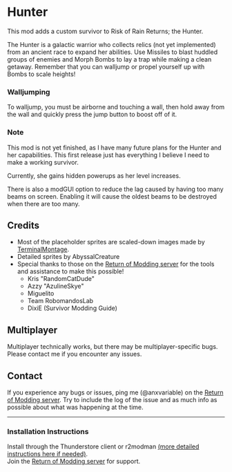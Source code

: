 # Hunter 

This mod adds a custom survivor to Risk of Rain Returns; the Hunter. 

The Hunter is a galactic warrior who collects relics (not yet implemented) from an ancient race to expand her abilities. Use Missiles to blast huddled groups of enemies and Morph Bombs to lay a trap while making a clean getaway. Remember that you can walljump or propel yourself up with Bombs to scale heights!

### Walljumping

To walljump, you must be airborne and touching a wall, then hold away from the wall and quickly press the jump button to boost off of it.

### Note

This mod is not yet finished, as I have many future plans for the Hunter and her capabilities. This first release just has everything I believe I need to make a working survivor.

Currently, she gains hidden powerups as her level increases.

There is also a modGUI option to reduce the lag caused by having too many beams on screen. Enabling it will cause the oldest beams to be destroyed when there are too many.

## Credits

- Most of the placeholder sprites are scaled-down images made by [TerminalMontage](https://www.youtube.com/@TerminalMontage).
- Detailed sprites by AbyssalCreature
- Special thanks to those on the [Return of Modding server](https://discord.gg/VjS57cszMq) for the tools and assistance to make this possible!
  - Kris "RandomCatDude"
  - Azzy "AzulineSkye"
  - Miguelito
  - Team RobomandosLab
  - DixiE (Survivor Modding Guide)

## Multiplayer

Multiplayer technically works, but there may be multiplayer-specific bugs. Please contact me if you encounter any issues. 


## Contact

If you experience any bugs or issues, ping me (@anxvariable) on the 
[Return of Modding server](https://discord.gg/VjS57cszMq). Try to include the log of the issue and as much info as possible about what was happening at the time.

---

### Installation Instructions
Install through the Thunderstore client or r2modman [(more detailed instructions here if needed)](https://return-of-modding.github.io/ModdingWiki/Playing/Getting-Started/).  
Join the [Return of Modding server](https://discord.gg/VjS57cszMq) for support.  